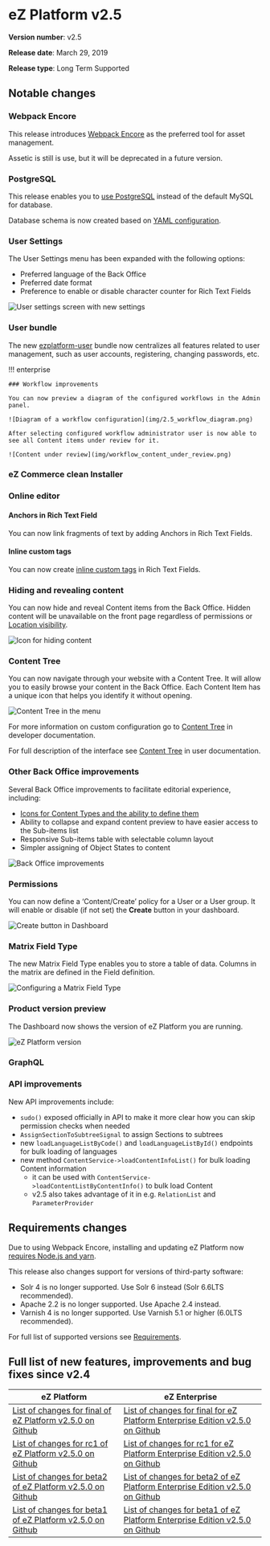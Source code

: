 # eZ Platform v2.5

**Version number**: v2.5

**Release date**: March 29, 2019

**Release type**: Long Term Supported

## Notable changes

### Webpack Encore

This release introduces [Webpack Encore](https://symfony.com/doc/3.4/frontend.html#webpack-encore)
as the preferred tool for asset management.

Assetic is still is use, but it will be deprecated in a future version.

### PostgreSQL

This release enables you to [use PostgreSQL](../cookbook/using_postgresql.md) instead of the default MySQL for database.

Database schema is now created based on [YAML configuration](https://github.com/ezsystems/ezpublish-kernel/blob/master/eZ/Bundle/EzPublishCoreBundle/Resources/config/storage/legacy/schema.yaml).

### User Settings

The User Settings menu has been expanded with the following options:

- Preferred language of the Back Office
- Preferred date format
- Preference to enable or disable character counter for Rich Text Fields

![User settings screen with new settings](img/2.5_user_settings.png)

### User bundle

The new [ezplatform-user](https://github.com/ezsystems/ezplatform-user) bundle now centralizes
all features related to user management, such as user accounts, registering, changing passwords, etc.

!!! enterprise

    ### Workflow improvements

    You can now preview a diagram of the configured workflows in the Admin panel.

    ![Diagram of a workflow configuration](img/2.5_workflow_diagram.png)

    After selecting configured workflow administrator user is now able to see all Content items under review for it.

    ![Content under review](img/workflow_content_under_review.png)

### eZ Commerce clean Installer

### Online editor

#### Anchors in Rich Text Field

You can now link fragments of text by adding Anchors in Rich Text Fields.

#### Inline custom tags

You can now create [inline custom tags](../guide/extending_online_editor.md#inline-custom-tags) in Rich Text Fields.

### Hiding and revealing content

You can now hide and reveal Content items from the Back Office.
Hidden content will be unavailable on the front page regardless of permissions or [Location visibility](../guide/content_management.md#location-visibility).

![Icon for hiding content](img/2.5_hide_content_icon.png)

### Content Tree

You can now navigate through your website with a Content Tree.
It will allow you to easily browse your content in the Back Office.
Each Content Item has a unique icon that helps you identify it without opening.

![Content Tree in the menu](img/left_menu_tree.png "Content Tree in the menu")

For more information on custom configuration go to [Content Tree](../guide/config_back_office/#content-tree) in developer documentation.

For full description of the interface see [Content Tree](https://doc.ezplatform.com/projects/userguide/en/latest/content_model/#content-tree) in user documentation.

### Other Back Office improvements

Several Back Office improvements to facilitate editorial experience, including:

- [Icons for Content Types and the ability to define them](../guide/extending_ez_platform.md#custom-content-type-icons)
- Ability to collapse and expand content preview to have easier access to the Sub-items list
- Responsive Sub-items table with selectable column layout
- Simpler assigning of Object States to content

![Back Office improvements](img/2.5_back_office_improvements.png)

### Permissions

You can now define a ‘Content/Create’ policy  for a User or a User group.
It will enable or disable (if not set) the **Create** button in your dashboard.

![Create button in Dashboard](img/2.5_create_button.png)

### Matrix Field Type

The new Matrix Field Type enables you to store a table of data.
Columns in the matrix are defined in the Field definition.

![Configuring a Matrix Field Type](img/2.5_matrix_ft.png)

### Product version preview

The Dashboard now shows the version of eZ Platform you are running.

![eZ Platform version](img/2.5_product_version.png)

### GraphQL

### API improvements

New API improvements include:

- `sudo()` exposed officially in API to make it more clear how you can skip permission checks when needed
- `AssignSectionToSubtreeSignal` to assign Sections to subtrees
- new `loadLanguageListByCode()` and `loadLanguageListById()` endpoints for bulk loading of languages
- new method `ContentService->loadContentInfoList()` for bulk loading Content information
    - it can be used with `ContentService->loadContentListByContentInfo()` to bulk load Content
    - v2.5 also takes advantage of it in e.g. `RelationList` and `ParameterProvider`

## Requirements changes

Due to using Webpack Encore, installing and updating eZ Platform now [requires Node.js and yarn](updating_ez_platform.md#3-update-the-app).

This release also changes support for versions of third-party software:

- Solr 4 is no longer supported. Use Solr 6 instead (Solr 6.6LTS recommended).
- Apache 2.2 is no longer supported. Use Apache 2.4 instead.
- Varnish 4 is no longer supported. Use Varnish 5.1 or higher (6.0LTS recommended).

For full list of supported versions see [Requirements](../getting_started/requirements.md).

## Full list of new features, improvements and bug fixes since v2.4

| eZ Platform  | eZ Enterprise  |
|--------------|------------|
| [List of changes for final of eZ Platform v2.5.0 on Github](https://github.com/ezsystems/ezplatform/releases/tag/v2.5.0) | [List of changes for final for eZ Platform Enterprise Edition v2.5.0 on Github](https://github.com/ezsystems/ezplatform-ee/releases/tag/v2.5.0) |
| [List of changes for rc1 of eZ Platform v2.5.0 on Github](https://github.com/ezsystems/ezplatform/releases/tag/v2.5.0-rc1) | [List of changes for rc1 for eZ Platform Enterprise Edition v2.5.0 on Github](https://github.com/ezsystems/ezplatform-ee/releases/tag/v2.5.0-rc1) |
| [List of changes for beta2 of eZ Platform v2.5.0 on Github](https://github.com/ezsystems/ezplatform/releases/tag/v2.5.0-beta2) | [List of changes for beta2 of eZ Platform Enterprise Edition v2.5.0 on Github](https://github.com/ezsystems/ezplatform-ee/releases/tag/v2.5.0-beta2) |
| [List of changes for beta1 of eZ Platform v2.5.0 on Github](https://github.com/ezsystems/ezplatform/releases/tag/v2.5.0-beta1) | [List of changes for beta1 of eZ Platform Enterprise Edition v2.5.0 on Github](https://github.com/ezsystems/ezplatform-ee/releases/tag/v2.5.0-beta1) |
